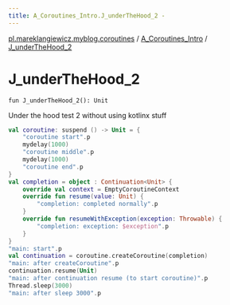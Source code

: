 ```yaml
---
title: A_Coroutines_Intro.J_underTheHood_2 - 
---
```


[pl.mareklangiewicz.myblog.coroutines](../index.md) / [A_Coroutines_Intro](index.md) / [J_underTheHood_2](.)

# J_underTheHood_2

`fun J_underTheHood_2(): Unit`

Under the hood test 2 without using kotlinx stuff

``` kotlin
val coroutine: suspend () -> Unit = {
    "coroutine start".p
    mydelay(1000)
    "coroutine middle".p
    mydelay(1000)
    "coroutine end".p
}
val completion = object : Continuation<Unit> {
    override val context = EmptyCoroutineContext
    override fun resume(value: Unit) {
        "completion: completed normally".p
    }
    override fun resumeWithException(exception: Throwable) {
        "completion: exception: $exception".p
    }
}
"main: start".p
val continuation = coroutine.createCoroutine(completion)
"main: after createCoroutine".p
continuation.resume(Unit)
"main: after continuation resume (to start coroutine)".p
Thread.sleep(3000)
"main: after sleep 3000".p
```

